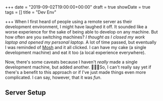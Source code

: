 +++
date = "2019-09-02T19:00:00+00:00"
draft = true
showDate = true
tags = []
title = "Dev Env"

+++
When I first heard of people using a remote server as their development environment, I might have laughed it off. It sounded like a worse experience for the sake of being able to develop on any machine. But how often are you switching machines? _I thought as I closed my work laptop and opened my personal laptop._ A lot of time passed, but eventually I was reminded of [Mosh](https://mosh.org) and it all clicked. I can have my cake (a single development machine) and eat it too (a local experience everywhere). 

Now, there's some caveats because I haven't _really_ made a single development machine, but added another. 🤦🏻‍♂️So, I can't really say yet if there's a benefit to this approach or if I've just made things even more complicated. I can say, however, that it was _fun_.

## Server Setup
